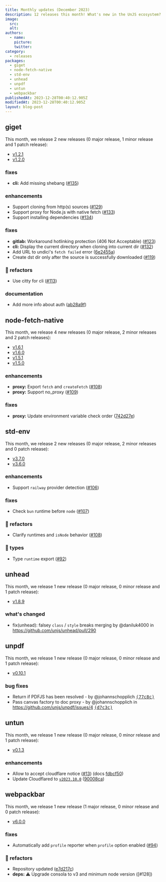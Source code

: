 ```yaml
---
title: Monthly updates (December 2023)
description: 12 releases this month! What's new in the UnJS ecosystem?
image:
  src:
  alt:
authors:
  - name:
    picture:
    twitter:
category:
  - releases
packages:
  - giget
  - node-fetch-native
  - std-env
  - unhead
  - unpdf
  - untun
  - webpackbar
publishedAt: 2023-12-28T00:40:12.905Z
modifiedAt: 2023-12-28T00:40:12.905Z
layout: blog-post
---
```


## giget

This month, we release 2 new releases (0 major release, 1 minor release and 1 patch release):

- [v1.2.1](https://github.com/unjs/giget/releases/tag/v1.2.1)
- [v1.2.0](https://github.com/unjs/giget/releases/tag/v1.2.0)

### fixes

- **cli:** Add missing shebang ([#135](https://github.com/unjs/giget/pull/135))

### enhancements

- Support cloning from http(s) sources ([#129](https://github.com/unjs/giget/pull/129))
- Support proxy for Node.js with native fetch ([#133](https://github.com/unjs/giget/pull/133))
- Support installing dependencies ([#134](https://github.com/unjs/giget/pull/134))
### fixes
- **gitlab:** Workaround hotlinking  protection (406 Not Acceptable) ([#123](https://github.com/unjs/giget/pull/123))
- **cli:** Display the current directory when cloning into current dir ([#132](https://github.com/unjs/giget/pull/132))
- Add URL to undici's `fetch failed` error ([6e2455a](https://github.com/unjs/giget/commit/6e2455a))
- Create dst dir only after the source is successfully downloaded ([#119](https://github.com/unjs/giget/pull/119))

### 💅 refactors

- Use citty for cli ([#113](https://github.com/unjs/giget/pull/113))

### documentation

- Add more info about auth ([ab28a9f](https://github.com/unjs/giget/commit/ab28a9f))

## node-fetch-native

This month, we release 4 new releases (0 major release, 2 minor releases and 2 patch releases):

- [v1.6.1](https://github.com/unjs/node-fetch-native/releases/tag/v1.6.1)
- [v1.6.0](https://github.com/unjs/node-fetch-native/releases/tag/v1.6.0)
- [v1.5.1](https://github.com/unjs/node-fetch-native/releases/tag/v1.5.1)
- [v1.5.0](https://github.com/unjs/node-fetch-native/releases/tag/v1.5.0)

### enhancements

- **proxy:** Export `fetch` and `createFetch` ([#108](https://github.com/unjs/node-fetch-native/pull/108))
- **proxy:** Support no_proxy ([#109](https://github.com/unjs/node-fetch-native/pull/109))

### fixes

- **proxy:** Update environment variable check order ([742d27e](https://github.com/unjs/node-fetch-native/commit/742d27e))

## std-env

This month, we release 2 new releases (0 major release, 2 minor releases and 0 patch release):

- [v3.7.0](https://github.com/unjs/std-env/releases/tag/v3.7.0)
- [v3.6.0](https://github.com/unjs/std-env/releases/tag/v3.6.0)

### enhancements

- Support `railway` provider detection ([#106](https://github.com/unjs/std-env/pull/106))

### fixes

- Check `bun` runtime before `node` ([#107](https://github.com/unjs/std-env/pull/107))

### 💅 refactors

- Clarify runtimes and `isNode` behavior ([#108](https://github.com/unjs/std-env/pull/108))

### 🌊 types

- Type `runtime` export ([#92](https://github.com/unjs/std-env/pull/92))

## unhead

This month, we release 1 new release (0 major release, 0 minor release and 1 patch release):

- [v1.8.9](https://github.com/unjs/unhead/releases/tag/v1.8.9)

### what's changed

- fix(unhead): falsey `class` / `style` breaks merging by @daniluk4000 in https://github.com/unjs/unhead/pull/290

## unpdf

This month, we release 1 new release (0 major release, 0 minor release and 1 patch release):

- [v0.10.1](https://github.com/unjs/unpdf/releases/tag/v0.10.1)

### bug fixes

- Return if PDFJS has been resolved - by @johannschopplich [<samp>(77c8c)</samp>](https://github.com/unjs/unpdf/commit/77c8c74)
- Pass canvas factory to doc proxy - by @johannschopplich in https://github.com/unjs/unpdf/issues/4 [<samp>(d7c3c)</samp>](https://github.com/unjs/unpdf/commit/d7c3ca4)

## untun

This month, we release 1 new release (0 major release, 0 minor release and 1 patch release):

- [v0.1.3](https://github.com/unjs/untun/releases/tag/v0.1.3)

### enhancements

- Allow to accept cloudflare notice ([#13](https://github.com/unjs/untun/pull/13))  (docs [fdbcf50](https://github.com/unjs/untun/commit/fdbcf50))
- Update Cloudflared to [`v2023.10.0`](https://github.com/cloudflare/cloudflared/releases/tag/2023.10.0) ([90008ca](https://github.com/unjs/untun/commit/90008ca))

## webpackbar

This month, we release 1 new release (1 major release, 0 minor release and 0 patch release):

- [v6.0.0](https://github.com/unjs/webpackbar/releases/tag/v6.0.0)

### fixes

- Automatically add `profile` reporter when `profile` option enabled ([#94](https://github.com/unjs/webpackbar/pull/94))

### 💅 refactors

- Repository updated ([e7d217c](https://github.com/unjs/webpackbar/commit/e7d217c))
- **deps:** ⚠️  Upgrade consola to v3 and minimum node version ([#128])